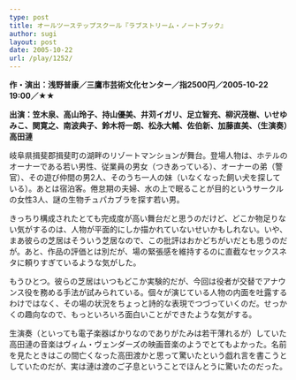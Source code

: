 ```yaml
---
type: post
title: オールツーステップスクール『ラブストリーム・ノートブック』
author: sugi
layout: post
date: 2005-10-22
url: /play/1252/
---
```

**作・演出：浅野普康／三鷹市芸術文化センター／指2500円／2005-10-22 19:00／★★**

**出演：笠木泉、高山玲子、持山優美、井苅イガリ、足立智充、柳沢茂樹、いせゆみこ、関寛之、南波典子、鈴木将一朗、松永大輔、佐伯新、加藤直美、（生演奏）高田漣**

岐阜県揖斐郡揖斐町の湖畔のリゾートマンションが舞台。登場人物は、ホテルのオーナーである若い男性、従業員の男女（つきあっている）、オーナーの弟（警官）、その遊び仲間の男2人、そのうち一人の妹（いなくなった飼い犬を探している）。あとは宿泊客。倦怠期の夫婦、水の上で眠ることが目的というサークルの女性3人、謎の生物チュパカブラを探す若い男。

きっちり構成されたとても完成度が高い舞台だと思うのだけど、どこか物足りない気がするのは、人物が平面的にしか描かれていないせいかもしれない。いや、まあ彼らの芝居はそういう芝居なので、この批評はおかどちがいだとも思うのだが。あと、作品の評価とは別だが、場の緊張感を維持するのに直截なセックスネタに頼りすぎているような気がした。

もうひとつ。彼らの芝居はいつもどこか実験的だが、今回は役者が交替でアナウンス役を務める手法が試みられている。個々が演じている人物の内面を吐露するわけではなく、その場の状況をちょっと詩的な表現でつづっていくのだ。せっかくの趣向なので、もっといろいろ面白いことができたような気がする。

生演奏（といっても電子楽器ばかりなのでありがたみは若干薄れるが）していた高田漣の音楽はヴィム・ヴェンダーズの映画音楽のようでとてもよかった。名前を見たときはこの間亡くなった高田渡かと思って驚いたという戯れ言を書こうとしていたのだが、実は漣は渡のご子息ということでほんとうに驚いたのだった。
